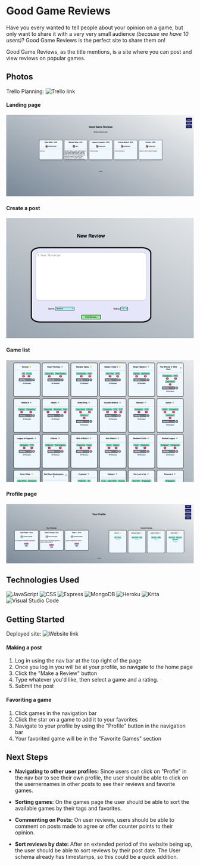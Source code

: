 # Good Game Reviews
Have you every wanted to tell people about your opinion on a game, but only want to share it with a very very small audience _(because we have 10 users)_? Good Game Reviews is the perfect site to share them on!

Good Game Reviews, as the title mentions, is a site where you can post and view reviews on popular games.



## Photos

Trello Planning: ![Trello link](https://trello.com/b/bgOTgdGp/project-2)

#### Landing page
![Landing page](public/images/Readme-photos/main-page.png)

#### Create a post
![Post creation page](public/images/Readme-photos/create-review.png)

#### Game list
![Game list](public/images/Readme-photos/games-list.png)

#### Profile page
![Profile page](public/images/Readme-photos/profile-page.png)



## Technologies Used
![JavaScript](https://img.shields.io/badge/JavaScript-F7DF1E?style=for-the-badge&logo=javascript&logoColor=black)
![CSS](https://img.shields.io/badge/CSS3-1572B6?style=for-the-badge&logo=css3&logoColor=white)
![Express](https://img.shields.io/badge/Express.js-404D59?style=for-the-badge)
![MongoDB](https://img.shields.io/badge/MongoDB-4EA94B?style=for-the-badge&logo=mongodb&logoColor=white)
![Heroku](https://img.shields.io/badge/Heroku-430098?style=for-the-badge&logo=heroku&logoColor=white)
![Krita](https://img.shields.io/badge/Krita-203759?style=for-the-badge&logo=krita&logoColor=EEF37B)
![Visual Studio Code](https://img.shields.io/badge/Visual_Studio-5C2D91?style=for-the-badge&logo=visual%20studio&logoColor=white)



## Getting Started

Deployed site: ![Website link](https://good-game-reviews-096487dcaa4f.herokuapp.com/)

#### Making a post

1. Log in using the nav bar at the top right of the page
2. Once you log in you will be at your profile, so navigate to the home page
3. Click the "Make a Review" button
4. Type whatever you'd like, then select a game and a rating.
5. Submit the post

#### Favoriting a game

1. Click games in the navigation bar
2. Click the star on a game to add it to your favorites
3. Navigate to your profile by using the "Profile" button in the navigation bar
4. Your favorited game will be in the "Favorite Games" section



## Next Steps

- **Navigating to other user profiles:** Since users can click on "Profle" in the nav bar to see their own profile, the user should be able to click on the usernernames in other posts to see their reviews and favorite games.

- **Sorting games:** On the games page the user should be able to sort the available games by their tags and favorites.

- **Commenting on Posts:** On user reviews, users should be able to comment on posts made to agree or offer counter points to their opinion.

- **Sort reviews by date:** After an extended period of the website being up, the user should be able to sort reviews by their post date. The User schema already has timestamps, so this could be a quick addition.